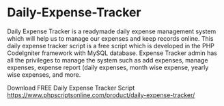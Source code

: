 # Daily-Expense-Tracker
Daily Expense Tracker is a readymade daily expense management system which will help us to manage our expenses and keep records online. This daily expense tracker script is a free script which is developed in the PHP CodeIgniter framework with MySQL database. Expense Tracker admin has all the privileges to manage the system such as add expenses, manage expenses, expense report (daily expenses, month wise expense, yearly wise expenses, and more.

Download FREE Daily Expense Tracker Script
https://www.phpscriptsonline.com/product/daily-expense-tracker/
